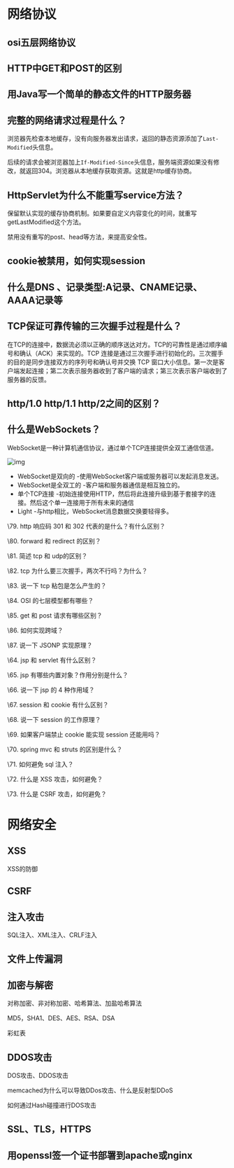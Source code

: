 # 网络协议

## osi五层网络协议

## HTTP中GET和POST的区别



## 用Java写一个简单的静态文件的HTTP服务器

## 完整的网络请求过程是什么？

浏览器先检查本地缓存，没有向服务器发出请求，返回的静态资源添加了`Last-Modified`头信息。

后续的请求会被浏览器加上`If-Modified-Since`头信息，服务端资源如果没有修改，就返回304。浏览器从本地缓存获取资源。这就是http缓存协商。

## HttpServlet为什么不能重写service方法？

保留默认实现的缓存协商机制。如果要自定义内容变化的时间，就重写getLastModified这个方法。

禁用没有重写的post、head等方法，来提高安全性。

## cookie被禁用，如何实现session

## 什么是DNS 、记录类型:A记录、CNAME记录、AAAA记录等



## TCP保证可靠传输的三次握手过程是什么？

在TCP的连接中，数据流必须以正确的顺序送达对方。TCP的可靠性是通过顺序编号和确认（ACK）来实现的。TCP 连接是通过三次握手进行初始化的。三次握手的目的是同步连接双方的序列号和确认号并交换 TCP 窗口大小信息。第一次是客户端发起连接；第二次表示服务器收到了客户端的请求；第三次表示客户端收到了服务器的反馈。

## http/1.0 http/1.1 http/2之间的区别？

## 什么是WebSockets？

WebSocket是一种计算机通信协议，通过单个TCP连接提供全双工通信信道。

![img](https://mmbiz.qpic.cn/mmbiz_png/z1ViaEyjXTiauez9697via0LaAH28VBpfT1NkYicKQgxxLK1ER8QqWy4IImfH8iafEiayzwcqBqzyiagdOPm87ZGeayqg/640?wx_fmt=png&tp=webp&wxfrom=5&wx_lazy=1&wx_co=1&retryload=1)

- WebSocket是双向的 -使用WebSocket客户端或服务器可以发起消息发送。
- WebSocket是全双工的 -客户端和服务器通信是相互独立的。
- 单个TCP连接 -初始连接使用HTTP，然后将此连接升级到基于套接字的连接。然后这个单一连接用于所有未来的通信
- Light -与http相比，WebSocket消息数据交换要轻得多。


\79. http 响应码 301 和 302 代表的是什么？有什么区别？

\80. forward 和 redirect 的区别？

\81. 简述 tcp 和 udp的区别？

\82. tcp 为什么要三次握手，两次不行吗？为什么？

\83. 说一下 tcp 粘包是怎么产生的？

\84. OSI 的七层模型都有哪些？

\85. get 和 post 请求有哪些区别？

\86. 如何实现跨域？

\87. 说一下 JSONP 实现原理？


\64. jsp 和 servlet 有什么区别？

\65. jsp 有哪些内置对象？作用分别是什么？

\66. 说一下 jsp 的 4 种作用域？

\67. session 和 cookie 有什么区别？

\68. 说一下 session 的工作原理？

\69. 如果客户端禁止 cookie 能实现 session 还能用吗？

\70. spring mvc 和 struts 的区别是什么？

\71. 如何避免 sql 注入？

\72. 什么是 XSS 攻击，如何避免？

\73. 什么是 CSRF 攻击，如何避免？

# 网络安全

## XSS

XSS的防御

## CSRF

## 注入攻击

SQL注入、XML注入、CRLF注入

## 文件上传漏洞

## 加密与解密

对称加密、非对称加密、哈希算法、加盐哈希算法

MD5，SHA1、DES、AES、RSA、DSA

彩虹表



## DDOS攻击

DOS攻击、DDOS攻击

memcached为什么可以导致DDos攻击、什么是反射型DDoS

如何通过Hash碰撞进行DOS攻击

## SSL、TLS，HTTPS

## 用openssl签一个证书部署到apache或nginx

